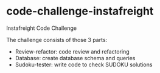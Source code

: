 # code-challenge-instafreight
Instafreight Code Challenge

The challenge consists of those 3 parts:
- Review-refactor: code review and refactoring
- Database: create database schema and queries
- Sudoku-tester: write code to check SUDOKU solutions

